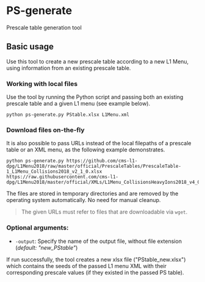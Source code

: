 # PS-generate

Prescale table generation tool

## Basic usage

Use this tool to create a new prescale table according to a new L1 Menu, using information from an existing prescale table.

### Working with local files

Use the tool by running the Python script and passing both an existing prescale
table and a given L1 menu (see example below).

```
python ps-generate.py PStable.xlsx L1Menu.xml
```

### Download files on-the-fly

It is also possible to pass URLs instead of the local filepaths of a prescale
table or an XML menu, as the following example demonstrates.

```
python ps-generate.py https://github.com/cms-l1-dpg/L1Menu2018/raw/master/official/PrescaleTables/PrescaleTable-1_L1Menu_Collisions2018_v2_1_0.xlsx https://raw.githubusercontent.com/cms-l1-dpg/L1Menu2018/master/official/XMLs/L1Menu_CollisionsHeavyIons2018_v4_0_0.xml
```

The files are stored in temporary directories and are
removed by the operating system automatically. No need for manual cleanup.

> The given URLs must refer to files that are downloadable via `wget`.


### Optional arguments:
* `-output`: Specify the name of the output file, without file extension
  (*default: "new_PStable"*)

If run successfully, the tool creates a new xlsx file ("PStable_new.xlsx") which
contains the seeds of the passed L1 menu XML with their corresponding prescale
values (if they existed in the passed PS table).


